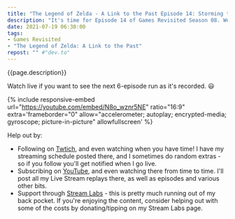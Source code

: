 ```yaml
---
title: "The Legend of Zelda - A Link to the Past Episode 14: Storming the Castle (Again)"
description: "It's time for Episode 14 of Games Revisited Season 08. We're playing through the SNES classic 'The Legend of Zelda: A Link to the Past'. Today we return to the castle and storm it again, this time up the tower to slay the Wizard."
date: 2021-07-19 06:30:00
tags:
- Games Revisited
- "The Legend of Zelda: A Link to the Past"
repost: "" #"dev.to"
---
```


{{page.description}}

Watch live if you want to see the next 6-episode run as it's recorded. :smiley:
<!--more-->

{% include responsive-embed url="https://youtube.com/embed/N8o_wznr5NE" ratio="16:9" extra='frameborder="0" allow="accelerometer; autoplay; encrypted-media; gyroscope; picture-in-picture" allowfullscreen' %}

Help out by:
 * Following on [Twtich](https://twitch.tv/AnonJr_Live), and even watching when you have time! I have my streaming schedule posted there, and I sometimes do random extras - so if you follow you'll get notified when I go live.
 * Subscribing on [YouTube](http://www.youtube.com/channel/UCXafqhKHbkSUIrq0LAuu0tw), and even watching there from time to time. I'll post all my Live Stream replays there, as well as episodes and various other bits.
 * Support through [Stream Labs](https://streamlabs.com/anonjr_live) - this is pretty much running out of my back pocket. If you're enjoying the content, consider helping out with some of the costs by donating/tipping on my Stream Labs page.